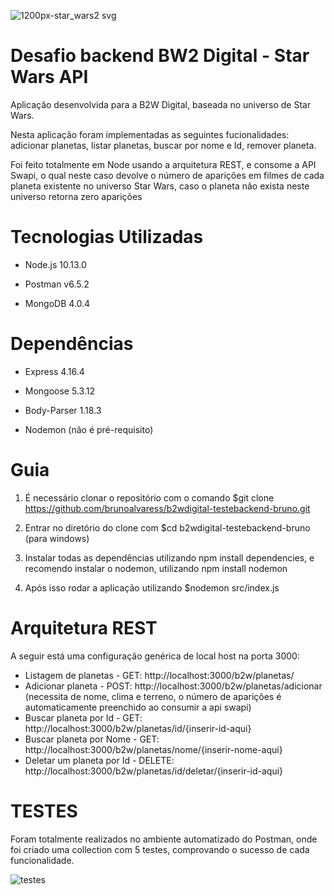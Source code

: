 ![1200px-star_wars2 svg](https://user-images.githubusercontent.com/43390621/48627866-d905b500-e99c-11e8-969c-515fd8bdcc41.png)


# Desafio backend BW2 Digital - Star Wars API

Aplicação desenvolvida para a B2W Digital, baseada no universo de Star Wars.

Nesta aplicação foram implementadas as seguintes fucionalidades: adicionar planetas, listar planetas, buscar por nome e Id, remover planeta.

Foi feito totalmente em Node usando a arquitetura REST, e consome a API Swapi, o qual neste caso devolve o número de aparições em filmes de cada planeta existente no universo Star Wars, caso o planeta não exista neste universo retorna zero aparições

# Tecnologias Utilizadas

- Node.js 10.13.0

- Postman v6.5.2

- MongoDB 4.0.4

# Dependências

- Express 4.16.4

- Mongoose 5.3.12

- Body-Parser 1.18.3

- Nodemon (não é pré-requisito)


# Guia 

1. É necessário clonar o repositório com o comando $git clone https://github.com/brunoalvaress/b2wdigital-testebackend-bruno.git 

2. Entrar no diretório do clone com $cd b2wdigital-testebackend-bruno (para windows)
3. Instalar todas as dependências utilizando npm install dependencies, e recomendo instalar o nodemon, utilizando npm install nodemon
4. Após isso rodar a aplicação utilizando $nodemon src/index.js

# Arquitetura REST

A seguir está uma configuração genérica de local host na porta 3000:

- Listagem de planetas - GET: http://localhost:3000/b2w/planetas/
- Adicionar planeta - POST: http://localhost:3000/b2w/planetas/adicionar (necessita de nome, clima e terreno, o número de aparições é automaticamente preenchido ao consumir a api swapi)
- Buscar planeta por Id - GET: http://localhost:3000/b2w/planetas/id/{inserir-id-aqui}
- Buscar planeta por Nome - GET: http://localhost:3000/b2w/planetas/nome/{inserir-nome-aqui}
- Deletar um planeta por Id - DELETE: http://localhost:3000/b2w/planetas/id/deletar/{inserir-id-aqui}

# TESTES

Foram totalmente realizados no ambiente automatizado do Postman, onde foi criado uma collection com 5 testes, comprovando o sucesso de cada funcionalidade.

![testes](https://user-images.githubusercontent.com/43390621/48627815-b2e01500-e99c-11e8-8a28-819e35f1aad9.jpg)
